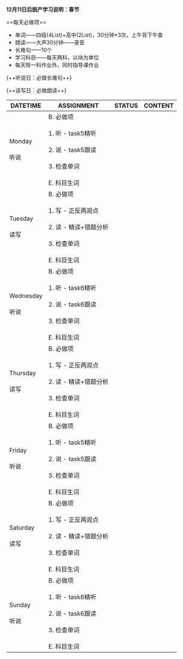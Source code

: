 **12月11日后脱产学习说明：春节**

==每天必做项==

* 单词——四级(4List)+高中(2List)，30分钟*3次，上午背下午查
* 朗读——大声30分钟——录音
* 长难句——10个
* 学习科目——每天两科，以块为单位
* 每天除一科作业外，同时指导课作业

{++听说日：必做长难句++}

{++读写日：必做朗读++}

DATETIME |  ASSIGNMENT | STATUS | CONTENT
------------ | ------------- | ------------- | -------------
Monday    <br><br>听说 | B. 必做项<br><br> 1. 听 - task5精听<br><br> 2. 说 - task5跟读    <br><br> 3. 检查单词<br><br> E. 科目生词 | 
Tuesday   <br><br>读写 | B. 必做项<br><br> 1. 写 - 正反两观点<br><br> 2. 读 - 精读+错题分析 <br><br> 3. 检查单词<br><br> E. 科目生词 |    
Wednesday <br><br>听说 | B. 必做项<br><br> 1. 听 - task6精听<br><br> 2. 说 - task6跟读    <br><br> 3. 检查单词<br><br> E. 科目生词 | 
Thursday  <br><br>读写 | B. 必做项<br><br> 1. 写 - 正反两观点<br><br> 2. 读 - 精读+错题分析 <br><br> 3. 检查单词<br><br> E. 科目生词 | 
Friday    <br><br>听说 | B. 必做项<br><br> 1. 听 - task5精听<br><br> 2. 说 - task5跟读    <br><br> 3. 检查单词<br><br> E. 科目生词 | 
Saturday  <br><br>读写 | B. 必做项<br><br> 1. 写 - 正反两观点<br><br> 2. 读 - 精读+错题分析 <br><br> 3. 检查单词<br><br> E. 科目生词 | 
Sunday    <br><br>听说 | B. 必做项<br><br> 1. 听 - task6精听<br><br> 2. 说 - task6跟读    <br><br> 3. 检查单词<br><br> E. 科目生词 | 
